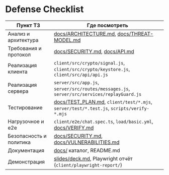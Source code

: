 # Defense Checklist

| Пункт ТЗ                | Где посмотреть                                                                                          |
| ----------------------- | ------------------------------------------------------------------------------------------------------- |
| Анализ и архитектура    | [docs/ARCHITECTURE.md](ARCHITECTURE.md), [docs/THREAT-MODEL.md](THREAT-MODEL.md)                        |
| Требования и протокол   | [docs/SECURITY.md](SECURITY.md), [docs/API.md](API.md)                                                  |
| Реализация клиента      | `client/src/crypto/signal.js`, `client/src/crypto/keystore.js`, `client/src/api/api.js`                 |
| Реализация сервера      | `server/src/app.js`, `server/src/routes/messages.js`, `server/src/services/replayGuard.js`              |
| Тестирование            | [docs/TEST_PLAN.md](TEST_PLAN.md), `client/test/*.mjs`, `server/test/*.test.js`, `scripts/verify-*.mjs` |
| Нагрузочное и e2e       | `client/e2e/chat.spec.ts`, `load/basic.yml`, [docs/VERIFY.md](VERIFY.md)                                |
| Безопасность и политика | [docs/SECURITY.md](SECURITY.md), [docs/VULNERABILITIES.md](VULNERABILITIES.md)                          |
| Документация            | [docs/](.) каталог, README.md                                                                           |
| Демонстрация            | [slides/deck.md](../slides/deck.md), Playwright отчёт (`client/playwright-report/`)                     |
